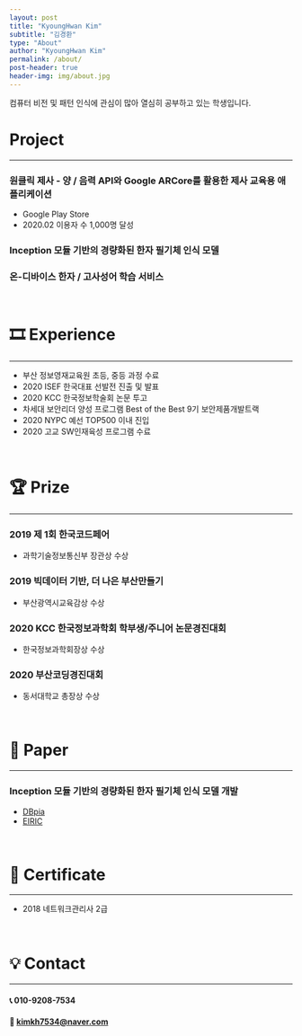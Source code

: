 ```yaml
---
layout: post
title: "KyoungHwan Kim"
subtitle: "김경환"
type: "About"
author: "KyoungHwan Kim"
permalink: /about/
post-header: true
header-img: img/about.jpg
---
```

컴퓨터 비전 및 패턴 인식에 관심이 많아 열심히 공부하고 있는 학생입니다.

# Project
---
### 원클릭 제사 - 양 / 음력 API와 Google ARCore를 활용한 제사 교육용 애플리케이션
- Google Play Store
- 2020.02 이용자 수 1,000명 달성

### Inception 모듈 기반의 경량화된 한자 필기체 인식 모델

### 온-디바이스 한자 / 고사성어 학습 서비스

<br />

# 🎞️ Experience
---
- 부산 정보영재교육원 초등, 중등 과정 수료
- 2020 ISEF 한국대표 선발전 진출 및 발표
- 2020 KCC 한국정보학술회 논문 투고
- 차세대 보안리더 양성 프로그램 Best of the Best 9기 보안제품개발트랙
- 2020 NYPC 예선 TOP500 이내 진입
- 2020 고교 SW인재육성 프로그램 수료

<br />

# 🏆 Prize
---
### 2019 제 1회 한국코드페어
- 과학기술정보통신부 장관상 수상

### 2019 빅데이터 기반, 더 나은 부산만들기
- 부산광역시교육감상 수상

### 2020 KCC 한국정보과학회 학부생/주니어 논문경진대회
- 한국정보과학회장상 수상

### 2020 부산코딩경진대회
- 동서대학교 총장상 수상

<br />

# 📄 Paper
---
### Inception 모듈 기반의 경량화된 한자 필기체 인식 모델 개발
- [DBpia](http://www.dbpia.co.kr/journal/articleDetail?nodeId=NODE09874847)
- [EIRIC](https://www.eiric.or.kr/literature/ser_view.php?SnxGubun=INKO&mode=total&searchCate=literature&gu=INME000G0&cmd=qryview&SnxIndxNum=234020&rownum=&totalCnt=2&rownum=2&q1_t=aW5jZXB0aW9uIOuqqOuTiA==&listUrl=L3NlYXJjaC9yZXN1bHQucGhwP1NueEd1YnVuPUlOS08mbW9kZT10b3RhbCZzZWFyY2hDYXRlPWxpdGVyYXR1cmUmcTE9aW5jZXB0aW9uKyVCOCVGMCVCNSVFMiZ4PTAmeT0w&q1=inception+%B8%F0%B5%E2&kci=)

<br />

# 📜 Certificate
---
- 2018 네트워크관리사 2급

<br />

# 💡 Contact
---
#### 📞 010-9208-7534

#### 📧 kimkh7534@naver.com

<br />